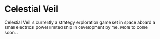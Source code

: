 # Celestial Veil

Celestial Veil is currently a strategy exploration game set in space aboard a small electrical power limited ship in development by me. More to come soon...
